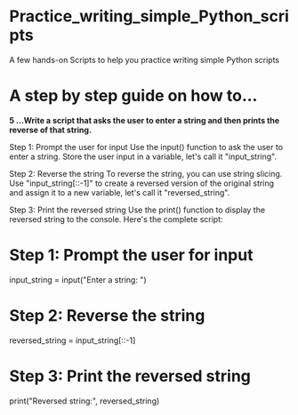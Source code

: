 # Practice_writing_simple_Python_scripts
A few hands-on Scripts to help you practice writing simple Python scripts

# A step by step guide on how to...

**5 ...Write a script that asks the user to enter a string and then prints the reverse of that string.**

Step 1: Prompt the user for input
Use the input() function to ask the user to enter a string. Store the user input in a variable, let's call it "input_string".

Step 2: Reverse the string
To reverse the string, you can use string slicing. Use "input_string[::-1]" to create a reversed version of the original string and assign it to a new variable, let's call it "reversed_string".

Step 3: Print the reversed string
Use the print() function to display the reversed string to the console.
Here's the complete script:

# Step 1: Prompt the user for input
input_string = input("Enter a string: ")

# Step 2: Reverse the string
reversed_string = input_string[::-1]

# Step 3: Print the reversed string
print("Reversed string:", reversed_string)